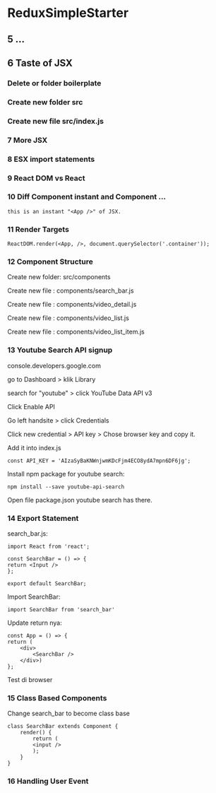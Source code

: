 # ReduxSimpleStarter

## 5 ... 

## 6 Taste of JSX

### Delete or folder boilerplate

### Create new folder src

### Create new file src/index.js

### 7 More JSX

### 8 ESX import statements

### 9 React DOM vs React

### 10 Diff Component instant and Component ...

    this is an instant "<App />" of JSX.

### 11 Render Targets

    ReactDOM.render(<App, />, document.querySelector('.container'));

### 12 Component Structure

Create new folder: src/components

Create new file : components/search_bar.js

Create new file : components/video_detail.js    

Create new file : components/video_list.js    

Create new file : components/video_list_item.js

### 13 Youtube Search API signup

console.developers.google.com

go to Dashboard > klik Library

search for "youtube" > click YouTube Data API v3

Click Enable API

Go left handsite > click Credentials

Click new credential > API key > Chose browser key and copy it.

Add it into index.js

    const API_KEY = 'AIzaSyBaKNWnjwmKDcFjm4ECO8ydA7mpn6DF6jg';

Install npm package for youtube search:

    npm install --save youtube-api-search    

Open file package.json youtube search has there.

### 14 Export Statement

search_bar.js:

    import React from 'react';

    const SearchBar = () => {
    return <Input />
    };

    export default SearchBar;

Import SearchBar:

    import SearchBar from 'search_bar'

Update return nya:

    const App = () => {
    return (
        <div>
            <SearchBar />
        </div>)
    };

Test di browser        

### 15 Class Based Components

Change search_bar to become class base 

    class SearchBar extends Component {
        render() {
            return (
            <input />
            );
        }
    }

### 16 Handling User Event    